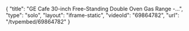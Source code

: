 {
    "title": "GE Cafe 30-inch Free-Standing Double Oven Gas Range -...",
    "type": "solo",
    "layout": "iframe-static",
    "videoId": "69864782",
    "url": "\/tvpembed\/69864782"
}